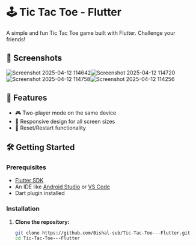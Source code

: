 # 🕹️ Tic Tac Toe - Flutter

A simple and fun Tic Tac Toe game built with Flutter. Challenge your friends!

## 📱 Screenshots
![Screenshot 2025-04-12 114642](https://github.com/user-attachments/assets/facee8b9-9192-420e-9db2-dad5a185b755)![Screenshot 2025-04-12 114720](https://github.com/user-attachments/assets/5a01b9d5-a3f5-4592-b792-8243c59e7290)![Screenshot 2025-04-12 114758](https://github.com/user-attachments/assets/73fa36d5-292f-415c-986f-4cd12bf07eff)![Screenshot 2025-04-12 114256](https://github.com/user-attachments/assets/39b751c4-abac-4db5-8828-dc58adeaca4b)






## 🚀 Features

- 🎮 Two-player mode on the same device
- 📱 Responsive design for all screen sizes
- 🔄 Reset/Restart functionality

## 🛠️ Getting Started

### Prerequisites

- [Flutter SDK](https://flutter.dev/docs/get-started/install)
- An IDE like [Android Studio](https://developer.android.com/studio) or [VS Code](https://code.visualstudio.com/)
- Dart plugin installed

### Installation

1. **Clone the repository:**

   ```bash
   git clone https://github.com/Bishal-sub/Tic-Tac-Toe---Flutter.git
   cd Tic-Tac-Toe---Flutter

